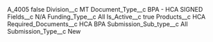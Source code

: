 <?xml version="1.0" encoding="UTF-8"?>
<CustomMetadata xmlns="http://soap.sforce.com/2006/04/metadata" xmlns:xsi="http://www.w3.org/2001/XMLSchema-instance" xmlns:xsd="http://www.w3.org/2001/XMLSchema">
    <label>A_4005</label>
    <protected>false</protected>
    <values>
        <field>Division__c</field>
        <value xsi:type="xsd:string">MT</value>
    </values>
    <values>
        <field>Document_Type__c</field>
        <value xsi:type="xsd:string">BPA - HCA SIGNED</value>
    </values>
    <values>
        <field>Fields__c</field>
        <value xsi:type="xsd:string">N/A</value>
    </values>
    <values>
        <field>Funding_Type__c</field>
        <value xsi:type="xsd:string">All</value>
    </values>
    <values>
        <field>Is_Active__c</field>
        <value xsi:type="xsd:boolean">true</value>
    </values>
    <values>
        <field>Products__c</field>
        <value xsi:type="xsd:string">HCA</value>
    </values>
    <values>
        <field>Required_Documents__c</field>
        <value xsi:type="xsd:string">HCA BPA</value>
    </values>
    <values>
        <field>Submission_Sub_type__c</field>
        <value xsi:type="xsd:string">All</value>
    </values>
    <values>
        <field>Submission_Type__c</field>
        <value xsi:type="xsd:string">New</value>
    </values>
</CustomMetadata>
